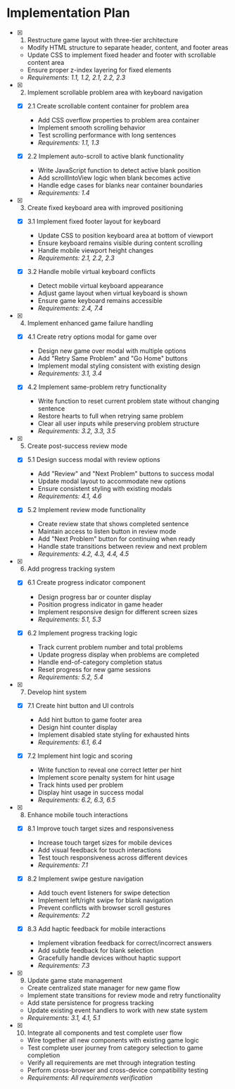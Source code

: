 # Implementation Plan

- [x] 1. Restructure game layout with three-tier architecture






  - Modify HTML structure to separate header, content, and footer areas
  - Update CSS to implement fixed header and footer with scrollable content area
  - Ensure proper z-index layering for fixed elements
  - _Requirements: 1.1, 1.2, 2.1, 2.2, 2.3_

- [x] 2. Implement scrollable problem area with keyboard navigation

  - [x] 2.1 Create scrollable content container for problem area



    - Add CSS overflow properties to problem area container
    - Implement smooth scrolling behavior
    - Test scrolling performance with long sentences
    - _Requirements: 1.1, 1.3_

  - [x] 2.2 Implement auto-scroll to active blank functionality





    - Write JavaScript function to detect active blank position
    - Add scrollIntoView logic when blank becomes active
    - Handle edge cases for blanks near container boundaries
    - _Requirements: 1.4_

- [x] 3. Create fixed keyboard area with improved positioning

  - [x] 3.1 Implement fixed footer layout for keyboard

    - Update CSS to position keyboard area at bottom of viewport
    - Ensure keyboard remains visible during content scrolling
    - Handle mobile viewport height changes
    - _Requirements: 2.1, 2.2, 2.3_

  - [x] 3.2 Handle mobile virtual keyboard conflicts


    - Detect mobile virtual keyboard appearance
    - Adjust game layout when virtual keyboard is shown
    - Ensure game keyboard remains accessible
    - _Requirements: 2.4, 7.4_

- [x] 4. Implement enhanced game failure handling

  - [x] 4.1 Create retry options modal for game over


    - Design new game over modal with multiple options
    - Add "Retry Same Problem" and "Go Home" buttons
    - Implement modal styling consistent with existing design
    - _Requirements: 3.1, 3.4_

  - [x] 4.2 Implement same-problem retry functionality


    - Write function to reset current problem state without changing sentence
    - Restore hearts to full when retrying same problem
    - Clear all user inputs while preserving problem structure
    - _Requirements: 3.2, 3.3, 3.5_

- [x] 5. Create post-success review mode

  - [x] 5.1 Design success modal with review options


    - Add "Review" and "Next Problem" buttons to success modal
    - Update modal layout to accommodate new options
    - Ensure consistent styling with existing modals
    - _Requirements: 4.1, 4.6_

  - [x] 5.2 Implement review mode functionality


    - Create review state that shows completed sentence
    - Maintain access to listen button in review mode
    - Add "Next Problem" button for continuing when ready
    - Handle state transitions between review and next problem
    - _Requirements: 4.2, 4.3, 4.4, 4.5_

- [x] 6. Add progress tracking system

  - [x] 6.1 Create progress indicator component


    - Design progress bar or counter display
    - Position progress indicator in game header
    - Implement responsive design for different screen sizes
    - _Requirements: 5.1, 5.3_

  - [x] 6.2 Implement progress tracking logic


    - Track current problem number and total problems
    - Update progress display when problems are completed
    - Handle end-of-category completion status
    - Reset progress for new game sessions
    - _Requirements: 5.2, 5.4_

- [x] 7. Develop hint system

  - [x] 7.1 Create hint button and UI controls


    - Add hint button to game footer area
    - Design hint counter display
    - Implement disabled state styling for exhausted hints
    - _Requirements: 6.1, 6.4_

  - [x] 7.2 Implement hint logic and scoring


    - Write function to reveal one correct letter per hint
    - Implement score penalty system for hint usage
    - Track hints used per problem
    - Display hint usage in success modal
    - _Requirements: 6.2, 6.3, 6.5_

- [x] 8. Enhance mobile touch interactions

  - [x] 8.1 Improve touch target sizes and responsiveness


    - Increase touch target sizes for mobile devices
    - Add visual feedback for touch interactions
    - Test touch responsiveness across different devices
    - _Requirements: 7.1_

  - [x] 8.2 Implement swipe gesture navigation


    - Add touch event listeners for swipe detection
    - Implement left/right swipe for blank navigation
    - Prevent conflicts with browser scroll gestures
    - _Requirements: 7.2_

  - [x] 8.3 Add haptic feedback for mobile interactions


    - Implement vibration feedback for correct/incorrect answers
    - Add subtle feedback for blank selection
    - Gracefully handle devices without haptic support
    - _Requirements: 7.3_

- [x] 9. Update game state management


  - Create centralized state manager for new game flow
  - Implement state transitions for review mode and retry functionality
  - Add state persistence for progress tracking
  - Update existing event handlers to work with new state system
  - _Requirements: 3.1, 4.1, 5.1_

- [x] 10. Integrate all components and test complete user flow


  - Wire together all new components with existing game logic
  - Test complete user journey from category selection to game completion
  - Verify all requirements are met through integration testing
  - Perform cross-browser and cross-device compatibility testing
  - _Requirements: All requirements verification_